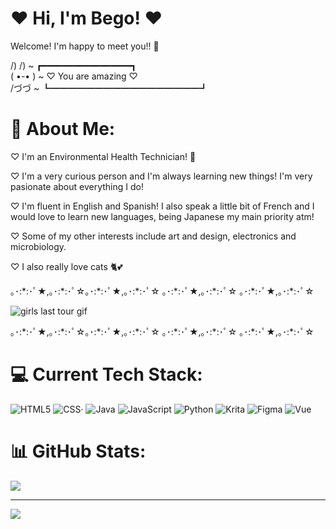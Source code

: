 # ❤️ Hi, I'm Bego! ❤️
Welcome! I'm happy to meet you!! 💌​


 /)  /)  ~ ┏━━━━━━━━━━━━━━━━━┓<br>
  ( •-• )  ~ ♡ You are amazing ♡<br>
    /づづ ~ ┗━━━━━━━━━━━━━━━━━┛



# 💫 About Me:
<p> ♡ I'm an Environmental Health Technician! 🌺​</p>
<p> ♡ I'm a very curious person and I'm always learning new things! I'm very pasionate about everything I do!</p>
<p> ♡ I'm fluent in English and Spanish! I also speak a little bit of French and I would love to learn new languages, being Japanese my main priority atm!</p>
<p> ♡ Some of my other interests include art and design, electronics and microbiology.</p>
<p> ♡ I also really love cats 🐈💕​​</p>


<p>｡･:*:･ﾟ★,｡･:*:･ﾟ☆｡･:*:･ﾟ★,｡･:*:･ﾟ☆ ｡･:*:･ﾟ★,｡･:*:･ﾟ☆ ｡･:*:･ﾟ★,｡･:*:･ﾟ☆   </p>


<p><img alt="girls last tour gif" src=https://media1.tenor.com/m/Qr3RDQwE0o0AAAAC/girls-last-tour-shoujo-shuumatsu-ryokou.gif></p>

<p>｡･:*:･ﾟ★,｡･:*:･ﾟ☆｡･:*:･ﾟ★,｡･:*:･ﾟ☆ ｡･:*:･ﾟ★,｡･:*:･ﾟ☆ ｡･:*:･ﾟ★,｡･:*:･ﾟ☆   </p>

# 💻 Current Tech Stack:
![HTML5](https://img.shields.io/badge/html5-%23E34F26.svg?style=for-the-badge&logo=html5&logoColor=white) ![CSS·](https://img.shields.io/badge/CSS3-1572B6?style=for-the-badge&logo=css3&logoColor=white) ![Java](https://img.shields.io/badge/java-%23ED8B00.svg?style=for-the-badge&logo=openjdk&logoColor=white) ![JavaScript](https://img.shields.io/badge/javascript-%23323330.svg?style=for-the-badge&logo=javascript&logoColor=%23F7DF1E) ![Python](https://img.shields.io/badge/python-3670A0?style=for-the-badge&logo=python&logoColor=ffdd54) ![Krita](https://img.shields.io/badge/Krita-203759?style=for-the-badge&logo=krita&logoColor=EEF37B) ![Figma](https://img.shields.io/badge/figma-%23F24E1E.svg?style=for-the-badge&logo=figma&logoColor=white) ![Vue](https://img.shields.io/badge/Vue%20js-35495E?style=for-the-badge&logo=vuedotjs&logoColor=4FC08D)
# 📊 GitHub Stats:
![](https://github-readme-stats.vercel.app/api/top-langs/?username=begoblanco&theme=dark&hide_border=true&include_all_commits=false&count_private=false&layout=compact)

---
[![](https://visitcount.itsvg.in/api?id=begoblanco&icon=0&color=0)](https://visitcount.itsvg.in)

<!-- Proudly created with GPRM ( https://gprm.itsvg.in ) -->
